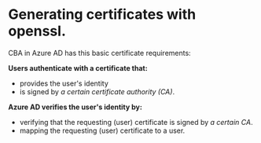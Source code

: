 # Generating certificates with openssl.

CBA in Azure AD has this basic certificate requirements:

**Users authenticate with a certificate that:**

- provides the user's identity
- is signed by _a certain certificate authority (CA)_.

**Azure AD verifies the user's identity by:**

- verifying that the requesting (user) certificate is signed by _a certain CA_.
- mapping the requesting (user) certificate to a user.


